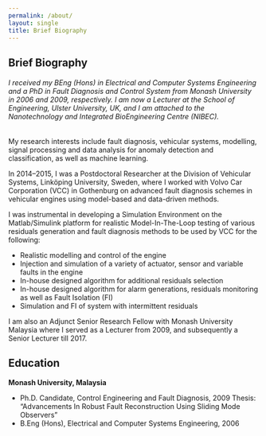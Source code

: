 ```yaml
---
permalink: /about/
layout: single
title: Brief Biography
---
```


## Brief Biography ##
<h6> I received my BEng (Hons) in Electrical and Computer Systems Engineering and a PhD in Fault Diagnosis and Control System from Monash University in 2006 and 2009, respectively. I am now a Lecturer at the School of Engineering, Ulster University, UK, and I am attached to the Nanotechnology and Integrated BioEngineering Centre (NIBEC). </h6>

My research interests include fault diagnosis, vehicular systems, modelling, signal processing and data analysis for anomaly detection and classification, as well as machine learning.

In 2014–2015, I was a Postdoctoral Researcher at the Division of Vehicular Systems, Linköping University, Sweden, where I worked with Volvo Car Corporation (VCC) in Gothenburg on advanced fault diagnosis schemes in vehicular engines using model-based and data-driven methods.

I was instrumental in developing a Simulation Environment on the Matlab/Simulink platform for realistic Model-In-The-Loop testing of various residuals generation and fault diagnosis methods to be used by VCC for the following:
* Realistic modelling and control of the engine
* Injection and simulation of a variety of actuator, sensor and variable faults in the engine
* In-house designed algorithm for additional residuals selection
* In-house designed algorithm for alarm generations, residuals monitoring as well as Fault Isolation (FI)
* Simulation and FI of system with intermittent residuals

I am also an Adjunct Senior Research Fellow with Monash University Malaysia where I served as a Lecturer from 2009, and subsequently a Senior Lecturer till 2017.


## Education ##
**Monash University, Malaysia**
* Ph.D. Candidate, Control Engineering and Fault Diagnosis, 2009
Thesis: “Advancements In Robust Fault Reconstruction Using Sliding Mode Observers” 
* B.Eng (Hons), Electrical and Computer Systems Engineering, 2006 
